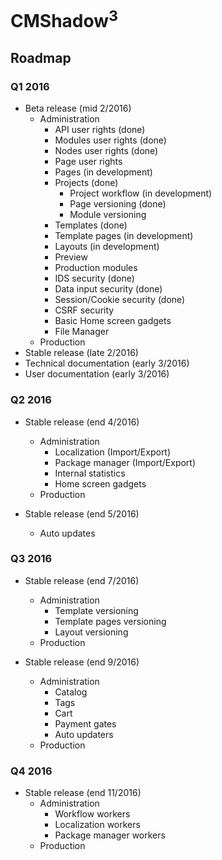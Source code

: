 # CMShadow<sup>3</sup>

## Roadmap

### Q1 2016

- Beta release (mid 2/2016)
  - Administration
    - API user rights (done)
    - Modules user rights (done)
    - Nodes user rights (done)
    - Page user rights
    - Pages (in development)
    - Projects (done)
      - Project workflow (in development)
      - Page versioning (done)
      - Module versioning
    - Templates (done)
    - Template pages (in development)
    - Layouts (in development)
    - Preview
    - Production modules
    - IDS security (done)
    - Data input security (done)
    - Session/Cookie security (done)
    - CSRF security
    - Basic Home screen gadgets
    - File Manager
  - Production
- Stable release (late 2/2016)
- Technical documentation (early 3/2016)
- User documentation (early 3/2016)

### Q2 2016

- Stable release (end 4/2016)
  - Administration 
    - Localization (Import/Export)
    - Package manager (Import/Export)
    - Internal statistics
    - Home screen gadgets
  - Production 

- Stable release (end 5/2016)
  - Auto updates
  
### Q3 2016

- Stable release (end 7/2016)
  - Administration
    - Template versioning
    - Template pages versioning
    - Layout versioning
  - Production
  
- Stable release (end 9/2016)
  - Administration
    - Catalog
    - Tags
    - Cart
    - Payment gates
    - Auto updaters
  - Production

### Q4 2016

- Stable release (end 11/2016)
  - Administration
    - Workflow workers
    - Localization workers
    - Package manager workers
  - Production
